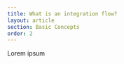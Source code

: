 ```yaml
---
title: What is an integration flow?
layout: article
section: Basic Concepts
order: 2
---
```


Lorem ipsum